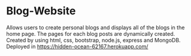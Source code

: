 # Blog-Website
Allows users to create personal blogs and displays all of the blogs in the home page. The pages for each blog posts
are dynamically created. Created by using html, css, bootstrap, node.js, express and MongoDB.
Deployed in https://hidden-ocean-62167.herokuapp.com/
